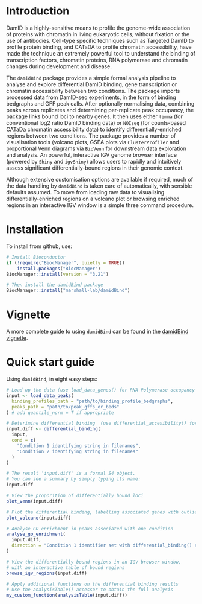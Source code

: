 # Introduction

DamID is a highly-sensitive means to profile the genome-wide association of proteins with chromatin in living eukaryotic cells, without fixation or the use of antibodies. Cell-type specific techniques such as Targeted DamID to profile protein binding, and CATaDA to profile chromatin accessibility, have made the technique an extremely powerful tool to understand the binding of transcription factors, chromatin proteins, RNA polymerase and chromatin changes during development and disease.

The `damidBind` package provides a simple formal analysis pipeline to analyse and explore differential DamID binding, gene transcription or chromatin accessibility between two conditions. The package imports processed data from DamID-seq experiments, in the form of binding bedgraphs and GFF peak calls. After optionally normalising data, combining peaks across replicates and determining per-replicate peak occupancy, the package links bound loci to nearby genes. It then uses either `limma` (for conventional log2 ratio DamID binding data) or `NOIseq` (for counts-based CATaDa chromatin accessibility data) to identify differentially-enriched regions between two conditions. The package provides a number of visualisation tools (volcano plots, GSEA plots via `ClusterProfiler` and proportional Venn diagrams via `BioVenn` for downstream data exploration and analysis. An powerful, interactive IGV genome browser interface (powered by `Shiny` and `igvShiny`) allows users to rapidly and intuitively assess significant differentially-bound regions in their genomic context.

Although extensive customisation options are available if required, much of the data handling by `damidBind` is taken care of automatically, with sensible defaults assumed. To move from loading raw data to visualising differentially-enriched regions on a volcano plot or browsing enriched regions in an interactive IGV window is a simple three command procedure.

# Installation

To install from github, use:

``` r
# Install Bioconductor
if (!require("BiocManager", quietly = TRUE))
    install.packages("BiocManager")
BiocManager::install(version = "3.21")

# Then install the damidBind package
BiocManager::install("marshall-lab/damidBind")
```

# Vignette

A more complete guide to using `damidBind` can be found in the [damidBind vignette](https://marshall-lab/damidBind/docs/articles/damidBind_vignette.html).

# Quick start guide

Using `damidBind`, in eight easy steps:

``` r
# Load up the data (use load_data_genes() for RNA Polymerase occupancy data)
input <- load_data_peaks(
  binding_profiles_path = "path/to/binding_profile_bedgraphs",
  peaks_path = "path/to/peak_gffs_or_beds"
) # add quantile_norm = T if appropriate

# Deterimine differential binding  (use differential_accesibility() for CATaDa chromatin accessibility data)
input.diff <- differential_binding(
  input,
  cond = c(
    "Condition 1 identifying string in filenames",
    "Condition 2 identifying string in filenames"
  )
)

# The result 'input.diff' is a formal S4 object.
# You can see a summary by simply typing its name:
input.diff

# View the proporition of differentially bound loci
plot_venn(input.diff)

# Plot the differential binding, labelling associated genes with outliers
plot_volcano(input.diff)

# Analyse GO enrichment in peaks associated with one condition
analyse_go_enrichment(
  input.diff, 
  direction = "Condition 1 identifier set with differential_binding() above"
)

# View the differentially bound regions in an IGV browser window, 
# with an interactive table of bound regions
browse_igv_regions(input.diff)

# Apply additional functions on the differential binding results
# Use the analysisTable() accessor to obtain the full analysis
my_custom_function(analysisTable(input.diff))
```
